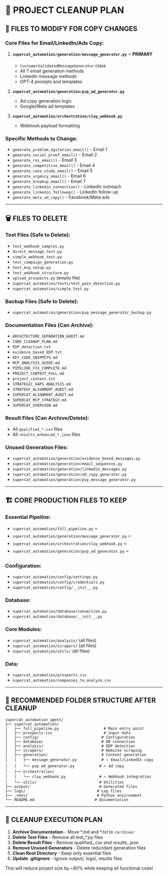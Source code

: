# 🧹 PROJECT CLEANUP PLAN

## 📧 FILES TO MODIFY FOR COPY CHANGES

### **Core Files for Email/LinkedIn/Ads Copy:**
1. **`supercat_automation/generation/message_generator.py`** ⭐ **PRIMARY**
   - `CustomerValidatedMessageGenerator` class
   - All 7 email generation methods
   - LinkedIn message methods
   - GPT-4 prompts and templates

2. **`supercat_automation/generation/pvp_ad_generator.py`**
   - Ad copy generation logic
   - Google/Meta ad templates

3. **`supercat_automation/orchestration/clay_webhook.py`**
   - Webhook payload formatting

### **Specific Methods to Change:**
- `generate_problem_agitation_email()` - Email 1
- `generate_social_proof_email()` - Email 2  
- `generate_roi_email()` - Email 3
- `generate_competitive_email()` - Email 4
- `generate_case_study_email()` - Email 5
- `generate_urgency_email()` - Email 6
- `generate_breakup_email()` - Email 7
- `generate_linkedin_connection()` - LinkedIn outreach
- `generate_linkedin_followup()` - LinkedIn follow-up
- `generate_meta_ad_copy()` - Facebook/Meta ads

---

## 🗑️ FILES TO DELETE

### **Test Files (Safe to Delete):**
- `test_webhook_samples.py`
- `direct_message_test.py` 
- `simple_webhook_test.py`
- `test_campaign_generation.py`
- `test_mcp_setup.py`
- `test_webhook_structure.py`
- `upload_prospects.py` (empty file)
- `supercat_automation/tests/test_pain_detection.py`
- `supercat_automation/simple_test.py`

### **Backup Files (Safe to Delete):**
- `supercat_automation/generation/pvp_message_generator_backup.py`

### **Documentation Files (Can Archive):**
- `ARCHITECTURE_SEPARATION_AUDIT.md`
- `CODE_CLEANUP_PLAN.md` 
- `EDP_detection.txt`
- `evidence_based_EDP.txt`
- `KEY_CODE_SNIPPETS.md`
- `MCP_ANALYSIS_GUIDE.md`
- `PIPELINE_FIX_COMPLETE.md`
- `PROJECT_CONTEXT_FULL.md`
- `project_context.txt`
- `STRATEGIC_GAPS_ANALYSIS.md`
- `STRATEGY_ALIGNMENT_AUDIT.md`
- `SUPERCAT_ALIGNMENT_AUDIT.md`
- `SUPERCAT_MCP_STRATEGY.md`
- `SUPERCAT_OVERVIEW.md`

### **Result Files (Can Archive/Delete):**
- All `qualified_*.csv` files
- All `results_enhanced_*.json` files

### **Unused Generation Files:**
- `supercat_automation/generation/evidence_based_messages.py`
- `supercat_automation/generation/email_sequences.py`
- `supercat_automation/generation/linkedin_messages.py`
- `supercat_automation/generation/ad_copy_generator.py`
- `supercat_automation/generation/pvp_message_generator.py`

---

## 🏗️ CORE PRODUCTION FILES TO KEEP

### **Essential Pipeline:**
- `supercat_automation/full_pipeline.py` ⭐
- `supercat_automation/generation/message_generator.py` ⭐
- `supercat_automation/orchestration/clay_webhook.py` ⭐
- `supercat_automation/generation/pvp_ad_generator.py` ⭐

### **Configuration:**
- `supercat_automation/config/settings.py`
- `supercat_automation/config/credentials.py`
- `supercat_automation/config/__init__.py`

### **Database:**
- `supercat_automation/database/connection.py`
- `supercat_automation/database/__init__.py`

### **Core Modules:**
- `supercat_automation/analysis/` (all files)
- `supercat_automation/scrapers/` (all files)
- `supercat_automation/utils/` (all files)

### **Data:**
- `supercat_automation/prospects.csv`
- `supercat_automation/companies_to_analyze.csv`

---

## 📁 RECOMMENDED FOLDER STRUCTURE AFTER CLEANUP

```
supercat_automation_agent/
├── supercat_automation/
│   ├── full_pipeline.py                    # Main entry point
│   ├── prospects.csv                       # Input data
│   ├── config/                            # Configuration
│   ├── database/                          # DB connection
│   ├── analysis/                          # EDP detection
│   ├── scrapers/                          # Website scraping
│   ├── generation/                        # Content generation
│   │   ├── message_generator.py           # ⭐ Email/LinkedIn copy
│   │   └── pvp_ad_generator.py           # ⭐ Ad copy
│   ├── orchestration/                     
│   │   └── clay_webhook.py               # ⭐ Webhook integration
│   └── utils/                            # Utilities
├── output/                               # Generated files
├── logs/                                # Log files
├── .venv/                               # Python environment
└── README.md                           # Documentation
```

---

## 🚀 CLEANUP EXECUTION PLAN

1. **Archive Documentation** - Move *.md and *.txt to `/archive/`
2. **Delete Test Files** - Remove all test_*.py files
3. **Delete Result Files** - Remove qualified_*.csv and results_*.json
4. **Remove Unused Generators** - Delete redundant generation files
5. **Clean Root Directory** - Keep only essential files
6. **Update .gitignore** - Ignore output/, logs/, results files

This will reduce project size by ~80% while keeping all functional code!
